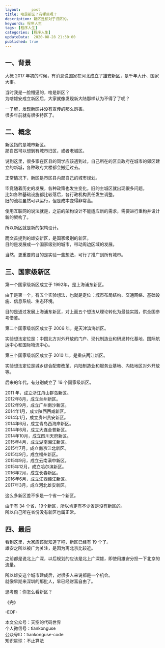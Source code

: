 ```yaml
---   
layout:     post  
title: 啥是新区？有哪些呢？  
description: 新区是相对于旧区的。  
keywords: 程序人生  
tags: [程序人生]    
categories: [程序人生]  
updateData:  2020-08-28 21:30:00  
published: true  
---  
```



## 一、背景  


大概 2017 年初的时候，有消息说国家在河北成立了雄安新区，是千年大计、国家大事。  


当时我是一脸懵逼的，啥是新区？  
为啥雄安成立新区后，大家就像发现新大陆那样认为不得了了呢？  


一了解，发现新区并没有宣传的那么厉害。   
很多年前就有很多特区了。  


## 二、概念  


新区指的是城市新区。  
那自然可以想到有城市旧区，或者老城区。  


说到这里，很多家在区县的同学应该遇到过，自己所在的区县政府在城市的郊区建立的新城，各种政府大楼都会搬迁过去。  


正常情况下，新区是市区县内部自己的城市规划。  


毕竟随着历史的发展，各种政策也发生变化，旧的主城区就出现很多问题。  
比如各种基础设施都比较落后，各行政机构责任发生调整。  
旧的流程虽然可以运行，但是成本变得非常高。  


使用互联网的说法就是，之前的架构设计不能适应新的需求，需要进行重构并设计新的架构了。  


所以新区就是新的架构设计。  


而文首提到的雄安新区，是国家级别的新区。  
目的是发展成一个国家级别的城市，带动周边区域的发展。  


当然，更重要的目的是实验一些想法，可行了推广到所有城市。  


## 三、国家级新区


第一个国家级新区成立于 1992年，是上海浦东新区。  


由于是第一个，有五个实验想法，也就是定位：城市布局结构、交通网络、基础设施、信息系统、生态环境。  


目的是通过发展上海浦东新区，对上面五个想法从理论转化为最佳实践，供全国参考借鉴。  


第二个国家级新区成立于 2006 年，是天津滨海新区。  


实验想法定位是：中国北方对外开放的门户、现代制造业和研发转化基地、国际航运中心和国际物流中心。  



第三个国家级新区成立于 2010 年，是重庆两江新区。  


实验想法定位是城乡综合配套改革、内陆制造业和服务业基地、内陆地区对外开放等。  


后来的年代，有分别成立了 16 个国家级新区。  


2011 年，成立浙江舟山群岛新区。  
2012年8月，成立兰州新区。  
2012年9月，成立广州南沙新区。  
2014年1月，成立陕西西咸新区。  
2014年1月，成立贵州贵安新区。  
2014年6月，成立青岛西海岸新区。  
2014年6月，成立大连金普新区。  
2014年10月，成立四川天府新区。  
2015年4月，成立湖南湘江新区。  
2015年7月，成立南京江北新区。  
2015年9月，成立福州新区。  
2015年9月，成立云南滇中新区。  
2015年12月，成立哈尔滨新区。  
2016年2月，成立长春新区。  
2016年6月，成立江西赣江新区。  
2017年3月，成立河北雄安新区。  


这么多新区差不多是一个省一个新区。  


由于有 34 个省，19个新区，所以肯定有不少省是没有新区的。  
所以自己所在省份没有新区也属正常。  


## 四、最后  


看到这里，大家应该就知道了吧，新区已经有 19 个了。  
雄安之所以被广为关注，是因为离北京比较近。  


之前都是说北上广深，以后规划的应该是北上广深雄，即使用雄安分担一下北京的流量。  

所以雄安这个城市建成后，对很多人来说都是一个机会。  
就像早期来深圳的那批人，早已经财富自由了。  


思考题：你怎么看新区？  


《完》  
 

-EOF-  



本文公众号：天空的代码世界  
个人微信号：tiankonguse  
公众号ID：tiankonguse-code  
知识星球：不止算法  

